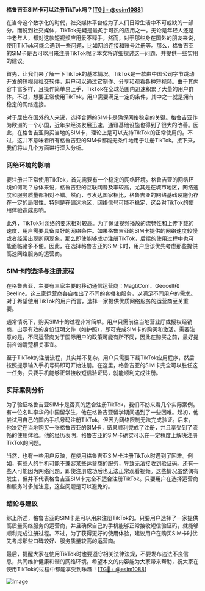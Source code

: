 **格鲁吉亚SIM卡可以注册TikTok吗？[[TG💪+ @esim1088](https://t.me/s/esim1088)]**

在当今这个数字化的时代，社交媒体平台成为了人们日常生活中不可或缺的一部分。而说到社交媒体，TikTok无疑是最炙手可热的应用之一。无论是年轻人还是中老年人，都对这款短视频应用爱不释手。然而，对于那些身在国外的朋友来说，使用TikTok可能会遇到一些问题，比如网络连接和账号注册等。那么，格鲁吉亚的SIM卡是否可以用来注册TikTok呢？本文将详细探讨这一问题，并提供一些实用的建议。

首先，让我们来了解一下TikTok的基本情况。TikTok是一款由中国公司字节跳动开发的短视频社交软件，用户可以通过它制作、分享和观看各种短视频。由于其内容丰富多样，且操作简单易上手，TikTok在全球范围内迅速积累了大量的用户群体。不过，想要正常使用TikTok，用户需要满足一定的条件，其中之一就是拥有稳定的网络连接。

对于居住在国外的人来说，选择合适的SIM卡是确保网络稳定的关键。格鲁吉亚作为欧洲的一个小国，近年来经济发展迅速，通讯基础设施也得到了很大的改善。因此，在格鲁吉亚购买当地的SIM卡，理论上是可以支持TikTok的正常使用的。不过，这并不意味着所有格鲁吉亚的SIM卡都能无条件地用于注册TikTok。接下来，我们将从几个方面进行深入分析。

### 网络环境的影响

要注册并正常使用TikTok，首先需要有一个稳定的网络环境。格鲁吉亚的网络环境如何呢？总体来说，格鲁吉亚的互联网普及率较高，尤其是在城市地区，网络速度和服务质量都相对不错。然而，与发达国家相比，格鲁吉亚的网络基础设施仍存在一定的局限性。特别是在偏远地区，网络信号可能不稳定，这会对TikTok的使用体验造成影响。

此外，TikTok对网络的要求相对较高。为了保证视频播放的流畅性和上传下载的速度，用户需要具备良好的网络条件。如果格鲁吉亚的SIM卡提供的网络速度较慢或者经常出现断网现象，那么即使能够成功注册TikTok，后续的使用过程中也可能面临诸多不便。因此，在选择格鲁吉亚的SIM卡时，用户应该优先考虑那些提供高速网络服务的运营商。

### SIM卡的选择与注册流程

在格鲁吉亚，主要有三家主要的移动通信运营商：MagtiCom、Geocell和Beeline。这三家运营商各自推出了不同的套餐和服务，以满足不同用户的需求。对于希望使用TikTok的用户而言，选择一家提供优质网络服务的运营商至关重要。

通常情况下，购买SIM卡的过程非常简单。用户只需前往当地营业厅或授权经销商，出示有效的身份证明文件（如护照），即可完成SIM卡的购买和激活。需要注意的是，不同运营商对于国际用户的政策可能有所不同，因此在购买之前，最好提前咨询清楚相关事宜。

至于TikTok的注册流程，其实并不复杂。用户只需要下载TikTok应用程序，然后按照提示输入手机号码即可开始注册。在这里，格鲁吉亚的SIM卡完全可以胜任这一任务。只要手机能够正常接收短信验证码，就能顺利完成注册。

### 实际案例分析

为了验证格鲁吉亚SIM卡是否真的适合注册TikTok，我们不妨来看几个实际案例。有一位名叫李华的中国留学生，他在格鲁吉亚留学期间遇到了一些困难。起初，他尝试用自己的国内手机号码注册TikTok，但因为网络限制无法完成验证。后来，他决定在当地购买一张格鲁吉亚的SIM卡，结果顺利完成了注册，并且享受到了流畅的使用体验。他的经历表明，格鲁吉亚的SIM卡确实可以在一定程度上解决注册TikTok的问题。

当然，也有一些用户反映，在使用格鲁吉亚SIM卡注册TikTok时遇到了困难。例如，有些人的手机可能不兼容某些运营商的服务，导致无法接收到验证码。还有一些人可能因为网络问题，即使注册成功后也无法正常观看视频。这些情况虽然偶有发生，但并不代表格鲁吉亚SIM卡完全不适合注册TikTok。只要用户在选择运营商和服务时多加注意，这些问题是可以避免的。

### 结论与建议

综上所述，格鲁吉亚的SIM卡是可以用来注册TikTok的。只要用户选择了一家提供高质量网络服务的运营商，并且确保自己的手机能够正常接收短信验证码，就能够顺利完成注册过程。不过，为了获得更好的使用体验，建议用户在购买SIM卡时优先考虑那些口碑较好、服务质量较高的运营商。

最后，提醒大家在使用TikTok时也要遵守相关法律法规，不要发布违法不良信息，共同维护健康和谐的网络环境。希望本文的内容能为大家带来帮助，祝大家在使用TikTok的过程中都能享受到乐趣！[[TG💪+ @esim1088](https://t.me/s/esim1088)]

![Image](https://i.postimg.cc/4NQfJmqS/Snipaste-2025-05-13-00-14-12.png)
